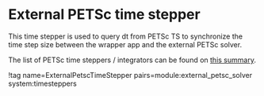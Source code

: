 #  External PETSc time stepper

This time stepper is used to query dt from PETSc TS to synchronize the time step size
between the wrapper app and the external PETSc solver.

The list of PETSc time steppers / integrators can be found on
[this summary](https://petsc.org/release/overview/integrator_table/#integrator-table).

!tag name=ExternalPetscTimeStepper pairs=module:external_petsc_solver system:timesteppers
